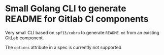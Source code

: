 # Small Golang CLI to generate README for Gitlab CI components

Very small CLI based on `spf13/cobra` to generate `README.md` from an existing GitLab component.

The `options` attribute in a spec is currently not supported.

